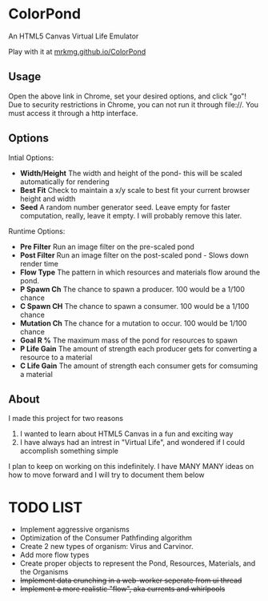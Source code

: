 ColorPond
=========

An HTML5 Canvas Virtual Life Emulator

Play with it at [mrkmg.github.io/ColorPond](http://mrkmg.github.io/ColorPond)

Usage
-----

Open the above link in Chrome, set your desired options, and click "go"! Due to security restrictions in Chrome, you can not run it through file://. You must access it through a http interface.


Options
-------

Intial Options:

- **Width/Height** The width and height of the pond- this will be scaled automatically for rendering
- **Best Fit** Check to maintain a x/y scale to best fit your current browser height and width
- **Seed** A random number generator seed. Leave empty for faster computation, really, leave it empty. I will probably remove this later.


Runtime Options:

- **Pre Filter** Run an image filter on the pre-scaled pond
- **Post Filter** Run an image filter on the post-scaled pond - Slows down render time
- **Flow Type** The pattern in which resources and materials flow around the pond.
- **P Spawn Ch** The chance to spawn a producer. 100 would be a 1/100 chance
- **C Spawn CH** The chance to spawn a consumer. 100 would be a 1/100 chance
- **Mutation Ch** The chance for a mutation to occur. 100 would be 1/100 chance
- **Goal R %** The maximum mass of the pond for resources to spawn
- **P Life Gain** The amount of strength each producer gets for converting a resource to a material
- **C Life Gain** The amount of strength each consumer gets for comsuming a material


About
-----

I made this project for two reasons

1. I wanted to learn about HTML5 Canvas in a fun and exciting way
2. I have always had an intrest in "Virtual Life", and wondered if I could accomplish something simple

I plan to keep on working on this indefinitely. I have MANY MANY ideas on how to move forward and I will try to document them below



TODO LIST
=========

- Implement aggressive organisms
- Optimization of the Consumer Pathfinding algorithm
- Create 2 new types of organism: Virus and Carvinor.
- Add more flow types
- Create proper objects to represent the Pond, Resources, Materials, and the Organisms
- ~~Implement data crunching in a web-worker seperate from ui thread~~
- ~~Implement a more realistic "flow", aka currents and whirlpools~~